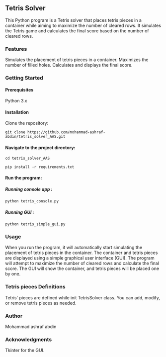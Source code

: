 ## Tetris Solver

This Python program is a Tetris solver that places tetris pieces in a container while aiming 
to maximize the number of cleared rows. It simulates the Tetris game and calculates 
the final score based on the number of cleared rows.

### Features

Simulates the placement of tetris pieces in a container.
Maximizes the number of filled holes.
Calculates and displays the final score.

### Getting Started

#### Prerequisites

Python 3.x

#### Installation

Clone the repository:

`git clone https://github.com/mohammad-ashraf-abdin/tetris_solver_AAS.git
`

#### Navigate to the project directory:

`cd tetris_solver_AAS
`

`pip install -r requirements.txt
`
#### Run the program:

##### Running console app :

`python tetris_console.py
`

##### Running GUI :

`python tetris_simple_gui.py
`

### Usage

When you run the program, it will automatically start simulating the placement of tetris pieces in the container.
The container and tetris pieces are displayed using a simple graphical user interface (GUI).
The program will attempt to maximize the number of cleared rows and calculate the final score.
The GUI will show the container, and tetris pieces will be placed one by one.

### Tetris pieces Definitions

Tetris' pieces are defined while init TetrisSolver class. You can add, modify, or remove tetris pieces as needed.

### Author

Mohammad ashraf abdin

### Acknowledgments

Tkinter for the GUI.
